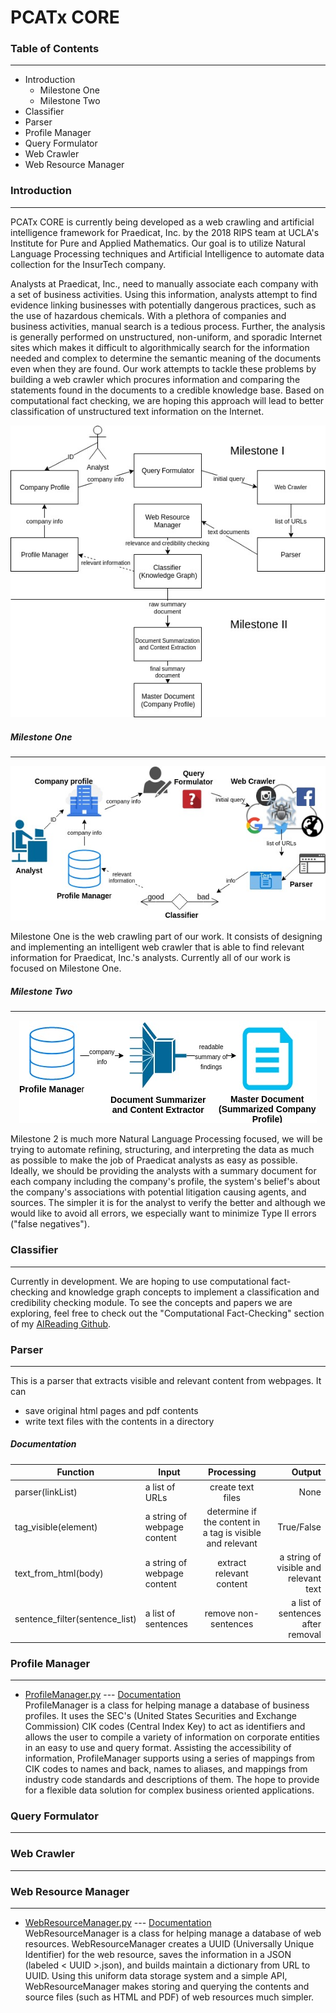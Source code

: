# PCATx CORE

### Table of Contents
---------------------
* Introduction
  * Milestone One
  * Milestone Two
* Classifier
* Parser
* Profile Manager
* Query Formulator
* Web Crawler
* Web Resource Manager

### Introduction
----------------

PCATx CORE is currently being developed as a web crawling and artificial intelligence framework for Praedicat, Inc. by the 2018 RIPS team at UCLA's Institute for Pure and Applied Mathematics. Our goal is to utilize Natural Language Processing techniques and Artificial Intelligence to automate data collection for the InsurTech company.

Analysts at Praedicat, Inc., need to manually associate each company with a set of business activities. Using this information, analysts attempt to find evidence linking businesses with potentially dangerous practices, such as the use of hazardous chemicals. With a plethora of companies and business activities, manual search is a tedious process. Further, the analysis is generally performed on unstructured, non-uniform, and sporadic Internet sites which makes it difficult to algorithmically search for the information needed and complex to determine the semantic meaning of the documents even when they are found. Our work attempts to tackle these problems by building a web crawler which procures information and comparing the statements found in the documents to a credible knowledge base. Based on computational fact checking, we are hoping this approach will lead to better classification of unstructured text information on the Internet.

<div align="center">
  <img alt="Diagram of PCATx Core Architecture" src="/img/PCATxCOREArchitecture.jpg">
</div>

##### Milestone One
-----------------

<div align="center">
  <img alt="Diagram of Milestone 1 of the PCATx Core Architecture" src="/img/Milestone1.jpg">
</div>

Milestone One is the web crawling part of our work. It consists of designing and implementing an intelligent web crawler that is able to find relevant information for Praedicat, Inc.'s analysts. Currently all of our work is focused on Milestone One.

##### Milestone Two
------------------

<div align="center">
  <img alt="Diagram of Milestone 2 of the PCATx Core Architecture" src="/img/Milestone2.jpg">
</div>

Milestone 2 is much more Natural Language Processing focused, we will be trying to automate refining, structuring, and interpreting the data as much as possible to make the job of Praedicat analysts as easy as possible. Ideally, we should be providing the analysts with a summary document for each company including the company's profile, the system's belief's about the company's associations with potential litigation causing agents, and sources. The simpler it is for the analyst to verify the better and although we would like to avoid all errors, we especially want to minimize Type II errors ("false negatives").

### Classifier
--------------

Currently in development. We are hoping to use computational fact-checking and knowledge graph concepts to implement a classification and credibility checking module. To see the concepts and papers we are exploring, feel free to check out the "Computational Fact-Checking" section of my [AIReading Github](https://github.com/alexandermichels/AIReading#computational-fact-checking).


### Parser
----------
This is a parser that extracts visible and relevant content from webpages.
It can
* save original html pages and pdf contents
* write text files with the contents in a directory

##### Documentation

|Function | Input        | Processing           | Output  |
|-----   | ------------- |:-------------:| -----:|
|parser(linkList)    | a list of URLs      | create text files | None |
|tag_visible(element)    |  a string of webpage content   | determine if the content in a tag is visible and relevant | True/False|
|text_from_html(body)    |  a string of webpage content  | extract relevant content |a string of visible and relevant text|
|sentence_filter(sentence_list)| a list of sentences | remove non-sentences | a list of sentences after removal|


### Profile Manager
-------------------

* [ProfileManager.py](knowledge_management/ProfileManager.py) --- [Documentation](knowledge_management/docs/ProfileManager.md)\
ProfileManager is a class for helping manage a database of business profiles. It uses the SEC's (United States Securities and Exchange Commission) CIK codes (Central Index Key) to act as identifiers and allows the user to compile a variety of information on corporate entities in an easy to use and query format. Assisting the accessibility of information, ProfileManager supports using a series of mappings from CIK codes to names and back, names to aliases, and mappings from industry code standards and descriptions of them. The hope to provide for a flexible data solution for complex business oriented applications.

### Query Formulator
--------------------

### Web Crawler
---------------

### Web Resource Manager
-------------------------------

* [WebResourceManager.py](knowledge_management/WebResourceManager.py) --- [Documentation](knowledge_management/docs/WebResourceManager.md)\
WebResourceManager is a class for helping manage a database of web resources. WebResourceManager creates a UUID (Universally Unique Identifier) for the web resource, saves the information in a JSON (labeled < UUID >.json), and builds maintain a dictionary from  URL to UUID. Using this uniform data storage system and a simple API, WebResourceManager makes storing and querying the contents and source files (such as HTML and PDF) of web resources much simpler.
